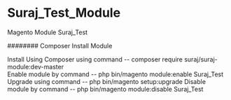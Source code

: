 # Suraj_Test_Module 
Magento Module Suraj_Test

######## Composer Install Module 


Install Using Composer using command --  composer require suraj/suraj-module:dev-master
</br>Enable module by command --  php bin/magento module:enable Suraj_Test
</br>Upgrade using command --  php bin/magento setup:upgrade
Disable module by command --  php bin/magento module:disable Suraj_Test

